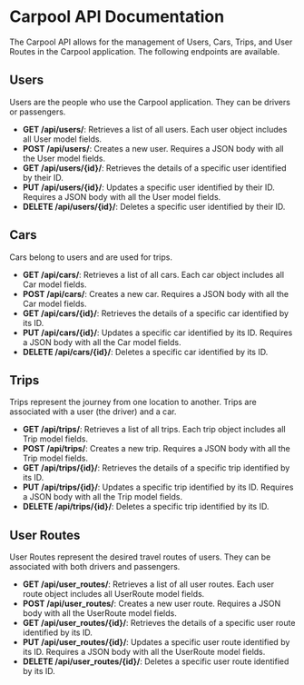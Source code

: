# Carpool API Documentation

The Carpool API allows for the management of Users, Cars, Trips, and User Routes in the Carpool application. The following endpoints are available.

## Users

Users are the people who use the Carpool application. They can be drivers or passengers.

- **GET /api/users/**: Retrieves a list of all users. Each user object includes all User model fields.
- **POST /api/users/**: Creates a new user. Requires a JSON body with all the User model fields.
- **GET /api/users/{id}/**: Retrieves the details of a specific user identified by their ID.
- **PUT /api/users/{id}/**: Updates a specific user identified by their ID. Requires a JSON body with all the User model fields.
- **DELETE /api/users/{id}/**: Deletes a specific user identified by their ID.

## Cars

Cars belong to users and are used for trips.

- **GET /api/cars/**: Retrieves a list of all cars. Each car object includes all Car model fields.
- **POST /api/cars/**: Creates a new car. Requires a JSON body with all the Car model fields.
- **GET /api/cars/{id}/**: Retrieves the details of a specific car identified by its ID.
- **PUT /api/cars/{id}/**: Updates a specific car identified by its ID. Requires a JSON body with all the Car model fields.
- **DELETE /api/cars/{id}/**: Deletes a specific car identified by its ID.

## Trips

Trips represent the journey from one location to another. Trips are associated with a user (the driver) and a car.

- **GET /api/trips/**: Retrieves a list of all trips. Each trip object includes all Trip model fields.
- **POST /api/trips/**: Creates a new trip. Requires a JSON body with all the Trip model fields.
- **GET /api/trips/{id}/**: Retrieves the details of a specific trip identified by its ID.
- **PUT /api/trips/{id}/**: Updates a specific trip identified by its ID. Requires a JSON body with all the Trip model fields.
- **DELETE /api/trips/{id}/**: Deletes a specific trip identified by its ID.

## User Routes

User Routes represent the desired travel routes of users. They can be associated with both drivers and passengers.

- **GET /api/user_routes/**: Retrieves a list of all user routes. Each user route object includes all UserRoute model fields.
- **POST /api/user_routes/**: Creates a new user route. Requires a JSON body with all the UserRoute model fields.
- **GET /api/user_routes/{id}/**: Retrieves the details of a specific user route identified by its ID.
- **PUT /api/user_routes/{id}/**: Updates a specific user route identified by its ID. Requires a JSON body with all the UserRoute model fields.
- **DELETE /api/user_routes/{id}/**: Deletes a specific user route identified by its ID.
